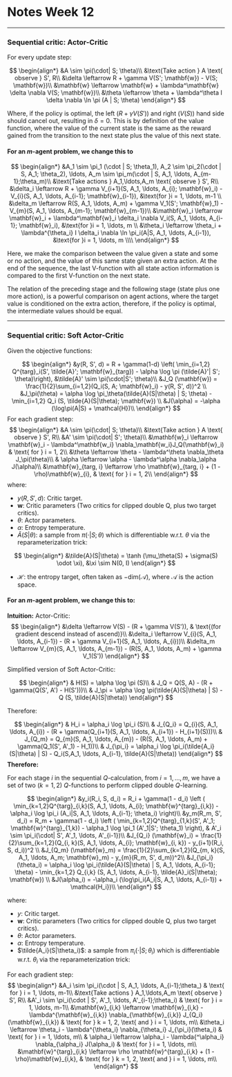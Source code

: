 # Notes Week 12

---

### Sequential critic: Actor-Critic

For every update step:

$$
\begin{align*}
    &A \sim \pi(\cdot| S; \theta)\\
    &\text{Take action } A \text{ observe } S', R\\
    &\delta \leftarrow R + \gamma V(S'; \mathbf{w}) - V(S; \mathbf{w})\\
    &\mathbf{w} \leftarrow \mathbf{w} + \lambda^\mathbf{w} \delta \nabla V(S; \mathbf{w})\\
    &\theta \leftarrow \theta + \lambda^\theta I \delta \nabla \ln \pi (A | S; \theta)
\end{align*}
$$

Where, if the policy is optimal, the left $(R + \gamma V(S'))$ and right $(V(S))$ hand side should cancel out, resulting in $\delta = 0$. This is by definition of the value function, where the value of the current state is the same as the reward gained from the transition to the next state plus the value of this next state.

#### For an $m$-agent problem, we change this to

$$
\begin{align*}
    &A_1 \sim \pi_1 (\cdot | S; \theta_1), A_2 \sim \pi_2(\cdot | S, A_1; \theta_2), \ldots, A_m \sim \pi_m(\cdot | S, A_1, \ldots, A_{m-1};\theta_m)\\
    &\text{Take actions } A_1,\ldots,A_m \text{ observe } S', R\\
    &\delta_i \leftarrow R + \gamma V_{i+1}(S, A_1, \ldots, A_{i}; \mathbf{w}_i) - V_{i}(S, A_1, \ldots, A_{i-1}; \mathbf{w}_{i-1}), &\text{for }i = 1, \ldots, m-1 \\
    &\delta_m \leftarrow R(S, A_1, \ldots, A_m) + \gamma V_1(S'; \mathbf{w}_1) - V_{m}(S, A_1, \ldots, A_{m-1}; \mathbf{w}_{m-1})\\
    &\mathbf{w}_i \leftarrow \mathbf{w}_i + \lambda^\mathbf{w}_i \delta_i \nabla V_i(S, A_1, \ldots, A_{i-1}; \mathbf{w}_i), &\text{for }i = 1, \ldots, m \\
    &\theta_i \leftarrow \theta_i + \lambda^{\theta_i} I \delta_i \nabla \ln \pi_i(A|S, A_1, \ldots, A_{i-1}), &\text{for }i = 1, \ldots, m \\\\
\end{align*}
$$

Here, we make the comparison between the value given a state and some or no action, and the value of this same state given an extra action. At the end of the sequence, the last V-function with all state action information is compared to the first V-function on the next state.

The relation of the preceding stage and the following stage (state plus one more action), is a powerful comparison on agent actions, where the target value is conditioned on the extra action, therefore, if the policy is optimal, the intermediate values should be equal.  

---

### Sequential critic: Soft Actor-Critic

Given the objective functions:

$$
\begin{align*}
    &y(R, S', d) = R + \gamma(1-d) \left( \min_{i=1,2} Q^{targ}_i(S', \tilde{A}'; \mathbf{w}_{targ}) - \alpha \log \pi (\tilde{A}'| S'; \theta)\right), &\tilde{A}' \sim \pi(\cdot|S'; \theta)\\
    &J_Q (\mathbf{w}) = \frac{1}{2}\sum_{i=1,2}(Q_i(S, A; \mathbf{w}_i) - y(R, S', d))^2 \\
    &J_\pi(\theta) =  \alpha \log \pi_\theta(\tilde{A}(S|\theta) | S; \theta) - \min_{i=1,2} Q_i (S, \tilde{A}(S|\theta); \mathbf{w})  \\
    &J(\alpha) = -\alpha (\log\pi(A|S) + \mathcal{H})\\
\end{align*}
$$
For each gradient step:
$$
\begin{align*}
    &A \sim \pi(\cdot| S; \theta)\\
    &\text{Take action } A \text{ observe } S', R\\
    &A' \sim \pi(\cdot| S'; \theta)\\
    &\mathbf{w}_i \leftarrow \mathbf{w}_i - \lambda^\mathbf{w_i} \nabla_\mathbf{w_i}J_Q(\mathbf{w}_i)  & \text{ for } i = 1, 2\\
    &\theta \leftarrow \theta - \lambda^\theta \nabla_\theta J_\pi(\theta)\\
    & \alpha \leftarrow \alpha - \lambda^\alpha \nabla_\alpha J(\alpha)\\
    &\mathbf{w}_{targ, i} \leftarrow \rho \mathbf{w}_{targ, i} + (1 - \rho)\mathbf{w}_{i}, & \text{ for } i = 1, 2\\
\end{align*}
$$
where:

- $y(R,S', d)$: Critic target.
- $\mathbf{w}$: Critic parameters (Two critics for clipped double Q, plus two target critics).
- $\theta$: Actor parameters.
- $\alpha$: Entropy temperature.
- $\tilde{A}(S|\theta)$: a sample from $\pi(\cdot | S; \theta)$ which is differentiable w.r.t. $\theta$ via the reparameterization trick:

$$
\begin{align*}
    &\tilde{A}(S|\theta) = \tanh (\mu_\theta(S) + \sigma(S) \odot \xi), &\xi \sim N(0, I)
\end{align*}
$$

- $\mathcal{H}$: the entropy target, often taken as $-\text{dim} (\mathcal{A})$, where $\mathcal{A}$ is the action space.

#### For an $m$-agent problem, we change this to:

**Intuition:**
Actor-Critic:
$$
\begin{align*}
    &\delta \leftarrow V(S) - (R + \gamma V(S')),  & \text{(for gradient descend instead of ascend)}\\
    &\delta_i \leftarrow V_{i}(S, A_1, \ldots, A_{i-1}) - (R + \gamma V_{i+1}(S, A_1, \ldots, A_{i}))\\
    &\delta_m \leftarrow V_{m}(S, A_1, \ldots, A_{m-1}) - (R(S, A_1, \ldots, A_m) + \gamma V_1(S'))
\end{align*}
$$

Simplified version of Soft Actor-Critic:

$$
\begin{align*}
    & H(S) = \alpha \log \pi (S)\\
    & J_Q = Q(S, A) - (R + \gamma(Q(S', A') - H(S')))\\
    & J_\pi =  \alpha \log \pi(\tilde{A}(S|\theta) | S) - Q (S, \tilde{A}(S|\theta))
\end{align*}
$$

Therefore:

$$
\begin{align*}
    & H_i = \alpha_i \log \pi_i (S)\\
    & J_{Q_i} = Q_{i}(S, A_1, \ldots, A_{i}) - (R + \gamma(Q_{i+1}(S, A_1, \ldots, A_{i+1}) - H_{i+1}(S)))\\
    & J_{Q_m} = Q_{m}(S, A_1, \ldots, A_{m}) - (R(S, A_1, \ldots, A_m) + \gamma(Q_1(S', A'_1) - H_1))\\
    & J_{\pi_i} =  \alpha_i \log \pi_i(\tilde{A_i}(S|\theta) | S) - Q_i(S,A_1, \ldots, A_{i-1}, \tilde{A}(S|\theta))
\end{align*}
$$
**Therefore:**

For each stage $i$ in the sequential $Q$-calculation, from $i = 1, \ldots,m$, we have a set of two ($k=1,2$) $Q$-functions to perform clipped double $Q$-learning.

$$
\begin{align*}
    &y_i(R_i, S, d_i) = R_i + \gamma(1 - d_i) \left ( \min_{k=1,2}Q^{targ}_{i,k}(S, A_1, \ldots, A_{i}; \mathbf{w}^{targ}_{i,k}) - \alpha_i \log \pi_i (A_i|S, A_1, \ldots, A_{i-1}; \theta_i) \right)\\
    &y_m(R_m, S', d_i) = R_m + \gamma(1 - d_i) \left ( \min_{k=1,2}Q^{targ}_{1,k}(S', A'_1; \mathbf{w}^{targ}_{1,k}) - \alpha_1 \log \pi_1 (A'_1|S'; \theta_1) \right), & A'_i \sim \pi_i(\cdot| S', A'_1, \ldots, A'_{i-1})\\
    &J_{Q_i} (\mathbf{w}_i) = \frac{1}{2}\sum_{k=1,2}(Q_{i, k}(S, A_1, \ldots, A_{i}; \mathbf{w}_{i, k}) - y_{i+1}(R_i, S, d_i))^2 \\
    &J_{Q_m} (\mathbf{w}_m) = \frac{1}{2}\sum_{k=1,2}(Q_{m, k}(S, A_1, \ldots, A_m; \mathbf{w}_m) - y_{m}(R_m, S', d_m))^2\\
    &J_{\pi_i}(\theta_i) =  \alpha_i \log \pi_i(\tilde{A}(S|\theta) | S, A_1, \ldots, A_{i-1}; \theta) - \min_{k=1,2} Q_{i,k} (S, A_1, \ldots, A_{i-1}, \tilde{A}_i(S|\theta); \mathbf{w})  \\
    &J(\alpha_i) = -\alpha_i (\log\pi_i(A_i|S, A_1, \ldots, A_{i-1}) + \mathcal{H_i})\\
\end{align*}
$$

where:

- $y$: Critic target.
- $\mathbf{w}$: Critic parameters (Two critics for clipped double Q, plus two target critics).
- $\theta$: Actor parameters.
- $\alpha$: Entropy temperature.
- $\tilde{A_i}(S|\theta_i)$: a sample from $\pi_i(\cdot | S; \theta_i)$ which is differentiable w.r.t. $\theta_i$ via the reparameterization trick:

For each gradient step:
$$
\begin{align*}
    &A_i \sim \pi_i(\cdot | S, A_1, \ldots, A_{i-1};\theta_) & \text{ for } i = 1, \ldots, m-1\\
    &\text{Take actions } A_1,\ldots,A_m \text{ observe } S', R\\
    &A'_i \sim \pi_i(\cdot | S', A'_1, \ldots, A'_{i-1};\theta_i) & \text{ for } i = 1, \ldots, m-1\\
    &\mathbf{w}_{i,k} \leftarrow \mathbf{w}_{i,k} - \lambda^{\mathbf{w}_{i,k}} \nabla_{\mathbf{w}_{i,k}} J_{Q_i}(\mathbf{w}_{i,k})  & \text{ for } k = 1, 2, \text{ and } i = 1, \ldots, m\\
    &\theta_i \leftarrow \theta_i - \lambda^{\theta_i} \nabla_{\theta_i} J_{\pi_i}(\theta_i) & \text{ for } i = 1, \ldots, m\\
    & \alpha_i \leftarrow \alpha_i - \lambda{^\alpha_i} \nabla_{\alpha_i} J(\alpha_i) & \text{ for } i = 1, \ldots, m\\
    &\mathbf{w}^{targ}_{i,k} \leftarrow \rho \mathbf{w}^{targ}_{i,k} + (1 - \rho)\mathbf{w}_{i,k}, & \text{ for } k = 1, 2, \text{ and } i = 1, \ldots, m\\
\end{align*}
$$
